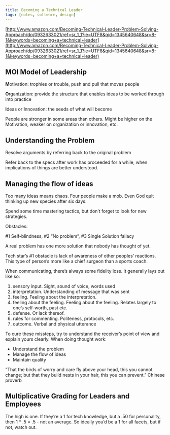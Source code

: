 ```yaml
---
title: Becoming a Technical Leader
tags: [notes, software, design]
---
```


[http://www.amazon.com/Becoming-Technical-Leader-Problem-Solving-Approach/dp/0932633021/ref=sr_1_1?ie=UTF8&qid=1345640648&sr=8-1&keywords=becoming+a+technical+leader](http://www.amazon.com/Becoming-Technical-Leader-Problem-Solving-Approach/dp/0932633021/ref=sr_1_1?ie=UTF8&qid=1345640648&sr=8-1&keywords=becoming+a+technical+leader)

## MOI Model of Leadership

**M**otivation: trophies or trouble, push and pull that moves people

**O**rganization: provide the structure that enables ideas to be worked through into practice

**I**deas or **I**nnovation: the seeds of what will become

People are stronger in some areas than others. Might be higher on the Motivation, weaker on organization or innovation, etc.

## Understanding the Problem

Resolve arguments by referring back to the original problem

Refer back to the specs after work has proceeded for a while, when implications of things are better understood.

## Managing the flow of ideas

Too many ideas means chaos. Four people make a mob. Even God quit thinking up new species after six days.

Spend some time mastering tactics, but don’t forget to look for new strategies.

Obstacles:

\#1 Self-blindness, #2 “No problem”, #3 Single Solution fallacy

A real problem has one more solution that nobody has thought of yet.

Tech star’s #1 obstacle is lack of awareness of other peoples’ reactions. This type of person’s more like a chief surgeon than a sports coach.

When communicating, there’s always some fidelity loss. It generally lays out like so:

1. sensory input. Sight, sound of voice, words used
2. interpretation. Understanding of message that was sent
3. feeling. Feeling about the interpretation.
4. feeling about the feeling. Feeling about the feeling. Relates largely to one’s self-worth, past etc.
5. defense. Or lack thereof.
6. rules for commenting. Politeness, protocols, etc.
7. outcome. Verbal and physical utterance

To cure these missteps, try to understand the receiver’s point of view and explain yours clearly.
When doing thought work:

* Understand the problem
* Manage the flow of ideas
* Maintain quality

“That the birds of worry and care fly above your head, this you cannot change; but that they build nests in your hair, this you can prevent.” Chinese proverb

## Multiplicative Grading for Leaders and Employees

The high is one. If they’re a 1 for tech knowledge, but a .50 for personality, then 1 * .5 = .5 - not an average. So ideally you’d be a 1 for all facets, but if not, watch out.

